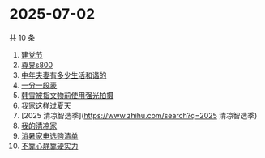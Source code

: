 # 2025-07-02

共 10 条

<!-- BEGIN -->
<!-- 最后更新时间 Wed Jul 02 2025 00:23:09 GMT+0800 (China Standard Time) -->

1. [建党节](https://www.zhihu.com/search?q=建党节)
1. [尊界s800](https://www.zhihu.com/search?q=尊界s800)
1. [中年夫妻有多少生活和谐的](https://www.zhihu.com/search?q=中年夫妻有多少生活和谐的)
1. [一分一段表](https://www.zhihu.com/search?q=一分一段表)
1. [韩雪被指文物前使用强光拍摄](https://www.zhihu.com/search?q=韩雪被指文物前使用强光拍摄)
1. [我家这样过夏天](https://www.zhihu.com/search?q=我家这样过夏天)
1. [2025 清凉智选季](https://www.zhihu.com/search?q=2025 清凉智选季)
1. [我的清凉家](https://www.zhihu.com/search?q=我的清凉家)
1. [消暑家电选购清单](https://www.zhihu.com/search?q=消暑家电选购清单)
1. [不靠心静靠硬实力](https://www.zhihu.com/search?q=不靠心静靠硬实力)

<!-- END -->
